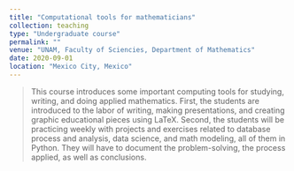 ```yaml
---
title: "Computational tools for mathematicians"
collection: teaching
type: "Undergraduate course"
permalink: ""
venue: "UNAM, Faculty of Sciencies, Department of Mathematics"
date: 2020-09-01
location: "Mexico City, Mexico"
---
```

> This course introduces some important computing tools for studying, writing, and doing applied mathematics. First, the students are introduced to the labor of writing, making presentations, and creating graphic educational pieces using LaTeX. Second, the students will be practicing weekly with projects and exercises related to database process and analysis, data science, and math modeling, all of them in Python. They will have to document the problem-solving, the process applied, as well as conclusions.


